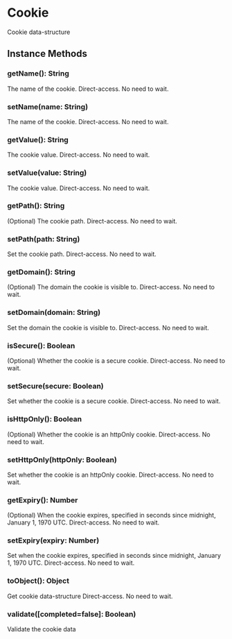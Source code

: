 # Cookie

Cookie data-structure

## Instance Methods

### getName(): String

The name of the cookie.
Direct-access. No need to wait.

### setName(name: String)

The name of the cookie.
Direct-access. No need to wait.

### getValue(): String

The cookie value.
Direct-access. No need to wait.

### setValue(value: String)

The cookie value.
Direct-access. No need to wait.

### getPath(): String

(Optional) The cookie path.
Direct-access. No need to wait.

### setPath(path: String)

Set the cookie path.
Direct-access. No need to wait.

### getDomain(): String

(Optional) The domain the cookie is visible to.
Direct-access. No need to wait.

### setDomain(domain: String)

Set the domain the cookie is visible to.
Direct-access. No need to wait.

### isSecure(): Boolean

(Optional) Whether the cookie is a secure cookie.
Direct-access. No need to wait.

### setSecure(secure: Boolean)

Set whether the cookie is a secure cookie.
Direct-access. No need to wait.

### isHttpOnly(): Boolean

(Optional) Whether the cookie is an httpOnly cookie.
Direct-access. No need to wait.

### setHttpOnly(httpOnly: Boolean)

Set whether the cookie is an httpOnly cookie.
Direct-access. No need to wait.

### getExpiry(): Number

(Optional) When the cookie expires, specified in seconds since midnight, January 1, 1970 UTC.
Direct-access. No need to wait.

### setExpiry(expiry: Number)

Set when the cookie expires, specified in seconds since midnight, January 1, 1970 UTC.
Direct-access. No need to wait.

### toObject(): Object

Get cookie data-structure
Direct-access. No need to wait.

### validate([completed=false]: Boolean)

Validate the cookie data
